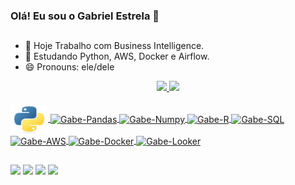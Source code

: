 ### Olá! Eu sou o Gabriel Estrela 👋

##

- 🔭 Hoje Trabalho com Business Intelligence.
- 🌱 Estudando Python, AWS, Docker e Airflow.
- 😄 Pronouns: ele/dele

<div align="center">
  <a href="https://github.com/gabrielestrela94">
  <img height="180em" src="https://github-readme-stats.vercel.app/api?username=gabrielestrela94&show_icons=true&theme=dark&include_all_commits=true&count_private=true"/>
  <img height="180em" src="https://github-readme-stats.vercel.app/api/top-langs/?username=gabrielestrela94&layout=compact&langs_count=7&theme=dark"/>
</div>
  
<div style="display: inline_block"><br>
  <img align="center" alt="Gabe-Python" height="50" width="60" src="https://raw.githubusercontent.com/devicons/devicon/master/icons/python/python-original.svg">
  <img align="center" alt="Gabe-Pandas" height="50" width="60" src="https://cdn.jsdelivr.net/gh/devicons/devicon/icons/pandas/pandas-original-wordmark.svg">
  <img align="center" alt="Gabe-Numpy" height="50" width="60" src="https://cdn.jsdelivr.net/gh/devicons/devicon/icons/numpy/numpy-original.svg">
  <img align="center" alt="Gabe-R" height="50" width="60" src="https://cdn.jsdelivr.net/gh/devicons/devicon/icons/r/r-original.svg">
  <img align="center" alt="Gabe-SQL" height="50" width="60" src="https://cdn.jsdelivr.net/gh/devicons/devicon/icons/microsoftsqlserver/microsoftsqlserver-plain-wordmark.svg">
  <img align="center" alt="Gabe-AWS" height="50" width="60" src="https://cdn.jsdelivr.net/gh/devicons/devicon/icons/amazonwebservices/amazonwebservices-original-wordmark.svg">
  <img align="center" alt="Gabe-Docker" height="50" width="60" src="https://cdn.jsdelivr.net/gh/devicons/devicon/icons/docker/docker-original-wordmark.svg">
  <img align="center" alt="Gabe-Looker" height="70" width="80" src="https://s3.amazonaws.com//beta-img.b2bstack.net/uploads/production/product/product_image/4455/looker.png">
</div>

##
  
<div> 
  <a href = "mailto:gabriel.e.o.2014@gmail.com"><img src="https://img.shields.io/badge/-Gmail-%23333?style=for-the-badge&logo=gmail&logoColor=white" target="_blank"></a>
  <a href = "mailto:gabriel.estrela2010@gmail.com"><img src="https://img.shields.io/badge/Microsoft_Outlook-0078D4?style=for-the-badge&logo=microsoft-outlook&logoColor=white" target="_blank"></a>
  <a href="https://www.linkedin.com/in/gabrielestrela94" target="_blank"><img src="https://img.shields.io/badge/-LinkedIn-%230077B5?style=for-the-badge&logo=linkedin&logoColor=white" target="_blank"></a> 
<a href="https://api.whatsapp.com/send?phone=5511976361313&text=Ol%C3%A1!" target="_blank"><img src="https://img.shields.io/badge/WhatsApp-25D366?style=for-the-badge&logo=whatsapp&logoColor=white" target="_blank"></a> 

</div>
  

  
